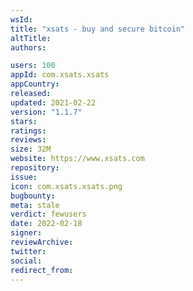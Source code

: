 ```yaml
---
wsId: 
title: "xsats - buy and secure bitcoin"
altTitle: 
authors:

users: 100
appId: com.xsats.xsats
appCountry: 
released: 
updated: 2021-02-22
version: "1.1.7"
stars: 
ratings: 
reviews: 
size: 32M
website: https://www.xsats.com
repository: 
issue: 
icon: com.xsats.xsats.png
bugbounty: 
meta: stale
verdict: fewusers
date: 2022-02-18
signer: 
reviewArchive:
twitter: 
social:
redirect_from:
---
```


